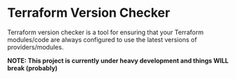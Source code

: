 # Terraform Version Checker

Terraform version checker is a tool for ensuring that your Terraform modules/code are always configured to use the latest versions of providers/modules.

**NOTE: This project is currently under heavy development and things WILL break (probably)**
